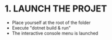 # 1. LAUNCH THE PROJET

- Place yourself at the root of the folder
- Execute "dotnet build & run"
- The interactive console menu is launched
